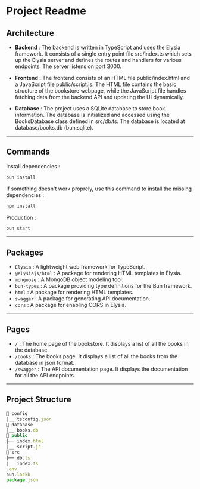 # Project Readme

## Architecture

- <b>Backend</b> : The backend is written in TypeScript and uses the Elysia framework. It consists of a single entry point file src/index.ts which sets up the Elysia server and defines the routes and handlers for various endpoints. The server listens on port 3000.

- <b>Frontend</b> : The frontend consists of an HTML file public/index.html and a JavaScript file public/script.js. The HTML file contains the basic structure of the bookstore webpage, while the JavaScript file handles fetching data from the backend API and updating the UI dynamically.

- <b>Database</b> : The project uses a SQLite database to store book information. The database is initialized and accessed using the BooksDatabase class defined in src/db.ts. The database is located at database/books.db (bun:sqlite).

<hr>

## Commands

Install dependencies :

```bash
bun install
```

If something doesn't work proprely, use this command to install the missing dependencies :

```bash
npm install
```

Production :

```bash
bun start
```

<hr>

## Packages

- `Elysia` : A lightweight web framework for TypeScript.
- `@elysiajs/html` : A package for rendering HTML templates in Elysia.
- `mongoose` : A MongoDB object modeling tool.
- `bun-types` : A package providing type definitions for the Bun framework.
- `html` : A package for rendering HTML templates.
- `swagger` : A package for generating API documentation.
- `cors` : A package for enabling CORS in Elysia.

<hr>

## Pages

- `/` : The home page of the bookstore. It displays a list of all the books in the database.
- `/books` : The books page. It displays a list of all the books from the database in json format.
- `/swagger` : The API documentation page. It displays the documentation for all the API endpoints.

<hr>

## Project Structure

```js
📁 config
|__ tsconfig.json
📁 database
|__ books.db
📁 public
├── index.html
|__ script.js
📁 src
├── db.ts
|__ index.ts
.env
bun.lockb
package.json
```
